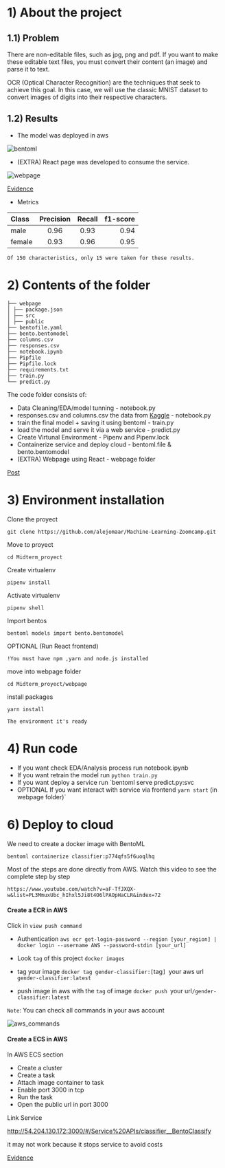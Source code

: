 # 1) About the project

## 1.1) Problem

There are non-editable files, such as jpg, png and pdf. If you want to make these editable text files, you must convert their content (an image) and parse it to text.

OCR (Optical Character Recognition) are the techniques that seek to achieve this goal. In this case, we will use the classic MNIST dataset to convert images of digits into their respective characters.

## 1.2) Results

- The model was deployed in aws

![bentoml](img/bentoml_service.JPG)

- (EXTRA) React page was developed to consume the service.

![webpage](img/frontend.JPG)

[Evidence](https://www.linkedin.com/posts/manuelalejandroaponte_66daysofdata-mlzoomcamp-kaggle-activity-6994893310196600832-eWQL?utm_source=share&utm_medium=member_desktop)

- Metrics

| Class  | Precision | Recall | f1-score |
| :----- | :-------: | :----: | -------: |
| male   |   0.96    |  0.93  |     0.94 |
| female |   0.93    |  0.96  |     0.95 |

`Of 150 characteristics, only 15 were taken for these results.`

# 2) Contents of the folder

```
├── webpage
│ ├── package.json
│ ├── src
│ ├── public
├── bentofile.yaml
├── bento.bentomodel
├── columns.csv
├── responses.csv
├── notebook.ipynb
├── Pipfile
├── Pipfile.lock
├── requirements.txt
├── train.py
└── predict.py
```

The code folder consists of:

- Data Cleaning/EDA/model tunning - notebook.py </li>
- responses.csv and columns.csv the data from [Kaggle](https://www.kaggle.com/datasets/miroslavsabo/young-people-survey) - notebook.py </li>
- train the final model + saving it using bentoml - train.py </li>
- load the model and serve it via a web service - predict.py </li>
- Create Virtunal Environment - Pipenv and Pipenv.lock </li>
- Containerize service and deploy cloud - bentoml.file & bento.bentomodel </li>
- (EXTRA) Webpage using React - webpage folder </li>

[Post](https://www.linkedin.com/posts/manuelalejandroaponte_66daysofdata-mlzoomcamp-kaggle-activity-6994893310196600832-eWQL?utm_source=share&utm_medium=member_desktop)

# 3) Environment installation

Clone the proyect

```
git clone https://github.com/alejomaar/Machine-Learning-Zoomcamp.git
```

Move to proyect

```
cd Midterm_proyect
```

Create virtualenv

```
pipenv install
```

Activate virtualenv

```
pipenv shell
```

Import bentos

```
bentoml models import bento.bentomodel
```

OPTIONAL (Run React frontend)

`!You must have npm ,yarn and node.js installed`

move into webpage folder

```
cd Midterm_proyect/webpage
```

install packages

```
yarn install
```

`The environment it's ready`

# 4) Run code

- If you want check EDA/Analysis process run notebook.ipynb
- If you want retrain the model run `python train.py`
- If you want deploy a service run `bentoml serve predict.py:svc
- OPTIONAL If you want interact with service via frontend `yarn start` (in webpage folder)`

# 6) Deploy to cloud

We need to create a docker image with BentoML

```
bentoml containerize classifier:p774qfs5f6uoqlhq
```

Most of the steps are done directly from AWS. Watch this video to see the complete step by step

`https://www.youtube.com/watch?v=aF-TfJXQX-w&list=PL3MmuxUbc_hIhxl5Ji8t4O6lPAOpHaCLR&index=72`

#### Create a ECR in AWS

Click in `view push command`

- Authentication
  `aws ecr get-login-password --region [your_region] | docker login --username AWS --password-stdin [your_url]`

- Look `tag` of this project
  `docker images`

- tag your image
  `docker tag gender-classifier:[`tag`] `your aws url` gender-classifier:latest`

- push image in aws with the `tag` of image
  `docker push `your url`/gender-classifier:latest `

`Note`: You can check all commands in your aws account

![aws_commands](img/aws_commands.jpg)

#### Create a ECS in AWS

In AWS ECS section

- Create a cluster
- Create a task
- Attach image container to task
- Enable port 3000 in tcp
- Run the task
- Open the public url in port 3000

Link Service

http://54.204.130.172:3000/#/Service%20APIs/classifier__BentoClassify

it may not work because it stops service to avoid costs

[Evidence](https://www.linkedin.com/posts/manuelalejandroaponte_66daysofdata-mlzoomcamp-kaggle-activity-6994893310196600832-eWQL?utm_source=share&utm_medium=member_desktop)
